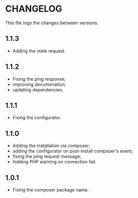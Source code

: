 # CHANGELOG

This file logs the changes between versions.

## 1.1.3

* Adding the state request.

## 1.1.2

* Fixing the ping response;
* improving documenation;
* updating dependencies.

## 1.1.1

* Fixing the configurator.

## 1.1.0

* Adding the installation via composer;
* adding the configurator on post-install compsoer's event;
* fixing the ping request message;
* hidding PHP warning on connection fail.

## 1.0.1

* Fixing the composer package name.
